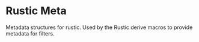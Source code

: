 # Rustic Meta
Metadata structures for rustic. Used by the Rustic derive macros to provide metadata for filters.

